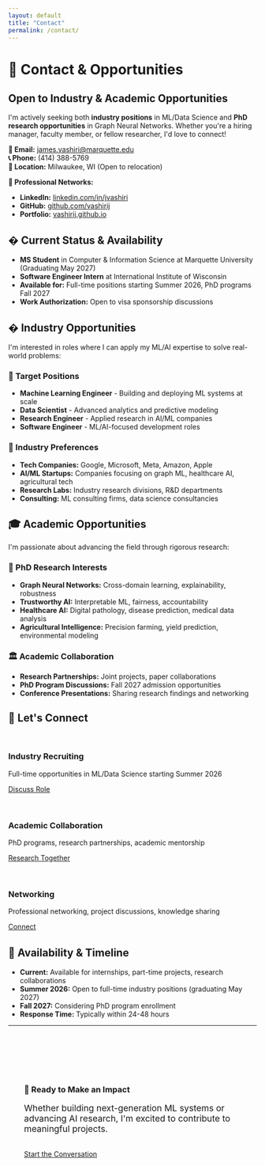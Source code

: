 ```yaml
---
layout: default
title: "Contact"
permalink: /contact/
---
```

# 📧 Contact & Opportunities

## Open to Industry & Academic Opportunities

I'm actively seeking both **industry positions** in ML/Data Science and **PhD research opportunities** in Graph Neural Networks. Whether you're a hiring manager, faculty member, or fellow researcher, I'd love to connect!

**📧 Email:** james.vashiri@marquette.edu  
**📞 Phone:** (414) 388-5769  
**📍 Location:** Milwaukee, WI (Open to relocation)

**🔗 Professional Networks:**
- **LinkedIn:** [linkedin.com/in/jvashiri](https://linkedin.com/in/jvashiri)  
- **GitHub:** [github.com/vashirij](https://github.com/vashirij)  
- **Portfolio:** [vashirij.github.io](https://vashirij.github.io)

## � Current Status & Availability

- **MS Student** in Computer & Information Science at Marquette University (Graduating May 2027)
- **Software Engineer Intern** at International Institute of Wisconsin
- **Available for:** Full-time positions starting Summer 2026, PhD programs Fall 2027
- **Work Authorization:** Open to visa sponsorship discussions

## � Industry Opportunities

I'm interested in roles where I can apply my ML/AI expertise to solve real-world problems:

### 🎯 Target Positions
- **Machine Learning Engineer** - Building and deploying ML systems at scale
- **Data Scientist** - Advanced analytics and predictive modeling
- **Research Engineer** - Applied research in AI/ML companies
- **Software Engineer** - ML/AI-focused development roles

### 🏢 Industry Preferences
- **Tech Companies:** Google, Microsoft, Meta, Amazon, Apple
- **AI/ML Startups:** Companies focusing on graph ML, healthcare AI, agricultural tech
- **Research Labs:** Industry research divisions, R&D departments
- **Consulting:** ML consulting firms, data science consultancies

## 🎓 Academic Opportunities

I'm passionate about advancing the field through rigorous research:

### 🔬 PhD Research Interests
- **Graph Neural Networks:** Cross-domain learning, explainability, robustness
- **Trustworthy AI:** Interpretable ML, fairness, accountability
- **Healthcare AI:** Digital pathology, disease prediction, medical data analysis
- **Agricultural Intelligence:** Precision farming, yield prediction, environmental modeling

### 🏛️ Academic Collaboration
- **Research Partnerships:** Joint projects, paper collaborations
- **PhD Program Discussions:** Fall 2027 admission opportunities
- **Conference Presentations:** Sharing research findings and networking

## 🤝 Let's Connect

<div style="display: grid; grid-template-columns: repeat(auto-fit, minmax(280px, 1fr)); gap: 2rem; margin: 2rem 0;">
  <div class="card">
    <h3><i class="fas fa-briefcase" style="color: var(--primary-color);"></i> Industry Recruiting</h3>
    <p>Full-time opportunities in ML/Data Science starting Summer 2026</p>
    <a href="mailto:james.vashiri@marquette.edu?subject=Industry%20Opportunity" class="btn">
      <i class="fas fa-handshake"></i> Discuss Role
    </a>
  </div>
  
  <div class="card">
    <h3><i class="fas fa-university" style="color: var(--secondary-color);"></i> Academic Collaboration</h3>
    <p>PhD programs, research partnerships, academic mentorship</p>
    <a href="mailto:james.vashiri@marquette.edu?subject=Academic%20Collaboration" class="btn btn-secondary">
      <i class="fas fa-graduation-cap"></i> Research Together
    </a>
  </div>
  
  <div class="card">
    <h3><i class="fas fa-coffee" style="color: var(--accent-color);"></i> Networking</h3>
    <p>Professional networking, project discussions, knowledge sharing</p>
    <a href="mailto:james.vashiri@marquette.edu?subject=Professional%20Networking" class="btn btn-secondary">
      <i class="fas fa-users"></i> Connect
    </a>
  </div>
</div>

## 📅 Availability & Timeline

- **Current:** Available for internships, part-time projects, research collaborations
- **Summer 2026:** Open to full-time industry positions (graduating May 2027)
- **Fall 2027:** Considering PhD program enrollment
- **Response Time:** Typically within 24-48 hours

---

<div class="text-center" style="padding: 3rem 2rem; background: linear-gradient(135deg, var(--surface), #EBF4FF); border-radius: var(--border-radius); margin: 3rem 0;">
  <h3>🌟 Ready to Make an Impact</h3>
  <p style="font-size: 1.1rem; margin-bottom: 2rem;">
    Whether building next-generation ML systems or advancing AI research, I'm excited to contribute to meaningful projects.
  </p>
  <a href="mailto:james.vashiri@marquette.edu?subject=Opportunity%20Discussion" class="btn">
    <i class="fas fa-rocket"></i> Start the Conversation
  </a>
</div>

